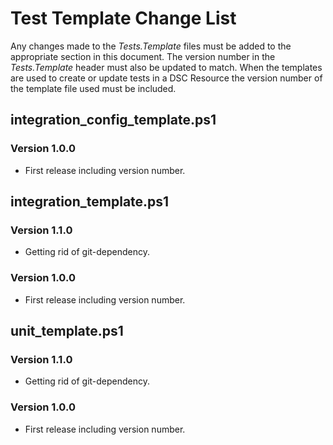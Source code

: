 # Test Template Change List
Any changes made to the *Tests.Template* files must be added to the appropriate section in this document.
The version number in the *Tests.Template* header must also be updated to match.
When the templates are used to create or update tests in a DSC Resource the version number of the template file used must be included.

## integration_config_template.ps1
### Version 1.0.0
* First release including version number.

## integration_template.ps1
### Version 1.1.0
* Getting rid of git-dependency.
 
### Version 1.0.0
* First release including version number.

## unit_template.ps1
### Version 1.1.0
* Getting rid of git-dependency.

### Version 1.0.0
* First release including version number.
